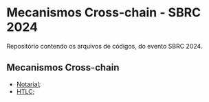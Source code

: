 # Mecanismos Cross-chain - SBRC 2024
Repositório contendo os arquivos de códigos, do evento SBRC 2024.

## Mecanismos Cross-chain
* [Notarial](Cross-chain-notarial);
* [HTLC](Cross-chain-htlc);
